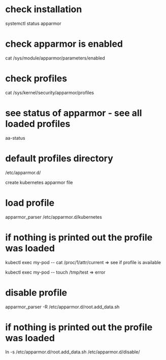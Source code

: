 # check installation
systemctl status apparmor

# check apparmor is enabled
cat /sys/module/apparmor/parameters/enabled

# check profiles
cat /sys/kernel/security/apparmor/profiles

# see status of apparmor - see all loaded profiles
aa-status

# default profiles directory
/etc/apparmor.d/

create kubernetes apparmor file

# load profile
apparmor_parser /etc/apparmor.d/kubernetes
# if nothing is printed out the profile was loaded


kubectl exec my-pod -- cat /proc/1/attr/current
=> see if profile is available


kubectl exec my-pod -- touch /tmp/test
=> error

<!-- TODO maybe setup apparmor in general setup -->





# disable profile
apparmor_parser -R /etc/apparmor.d/root.add_data.sh
# if nothing is printed out the profile was loaded
ln -s /etc/apparmor.d/root.add_data.sh /etc/apparmor.d/disable/
